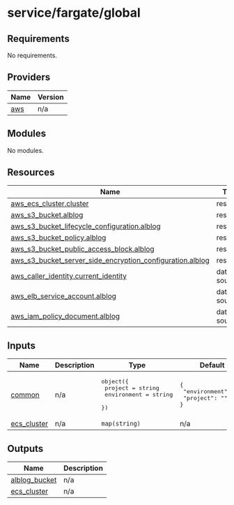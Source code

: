 # service/fargate/global

## Requirements

No requirements.

## Providers

| Name | Version |
|------|---------|
| <a name="provider_aws"></a> [aws](#provider\_aws) | n/a |

## Modules

No modules.

## Resources

| Name | Type |
|------|------|
| [aws_ecs_cluster.cluster](https://registry.terraform.io/providers/hashicorp/aws/latest/docs/resources/ecs_cluster) | resource |
| [aws_s3_bucket.alblog](https://registry.terraform.io/providers/hashicorp/aws/latest/docs/resources/s3_bucket) | resource |
| [aws_s3_bucket_lifecycle_configuration.alblog](https://registry.terraform.io/providers/hashicorp/aws/latest/docs/resources/s3_bucket_lifecycle_configuration) | resource |
| [aws_s3_bucket_policy.alblog](https://registry.terraform.io/providers/hashicorp/aws/latest/docs/resources/s3_bucket_policy) | resource |
| [aws_s3_bucket_public_access_block.alblog](https://registry.terraform.io/providers/hashicorp/aws/latest/docs/resources/s3_bucket_public_access_block) | resource |
| [aws_s3_bucket_server_side_encryption_configuration.alblog](https://registry.terraform.io/providers/hashicorp/aws/latest/docs/resources/s3_bucket_server_side_encryption_configuration) | resource |
| [aws_caller_identity.current_identity](https://registry.terraform.io/providers/hashicorp/aws/latest/docs/data-sources/caller_identity) | data source |
| [aws_elb_service_account.alblog](https://registry.terraform.io/providers/hashicorp/aws/latest/docs/data-sources/elb_service_account) | data source |
| [aws_iam_policy_document.alblog](https://registry.terraform.io/providers/hashicorp/aws/latest/docs/data-sources/iam_policy_document) | data source |

## Inputs

| Name | Description | Type | Default | Required |
|------|-------------|------|---------|:--------:|
| <a name="input_common"></a> [common](#input\_common) | n/a | <pre>object({<br>    project     = string<br>    environment = string<br>  })</pre> | <pre>{<br>  "environment": "",<br>  "project": ""<br>}</pre> | no |
| <a name="input_ecs_cluster"></a> [ecs\_cluster](#input\_ecs\_cluster) | n/a | `map(string)` | n/a | yes |

## Outputs

| Name | Description |
|------|-------------|
| <a name="output_alblog_bucket"></a> [alblog\_bucket](#output\_alblog\_bucket) | n/a |
| <a name="output_ecs_cluster"></a> [ecs\_cluster](#output\_ecs\_cluster) | n/a |
